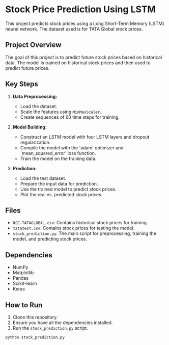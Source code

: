 # Stock Price Prediction Using LSTM

This project predicts stock prices using a Long Short-Term Memory (LSTM) neural network. The dataset used is for TATA Global stock prices.

## Project Overview

The goal of this project is to predict future stock prices based on historical data. The model is trained on historical stock prices and then used to predict future prices.

## Key Steps

1. **Data Preprocessing:**
   - Load the dataset.
   - Scale the features using `MinMaxScaler`.
   - Create sequences of 60 time steps for training.

2. **Model Building:**
   - Construct an LSTM model with four LSTM layers and dropout regularization.
   - Compile the model with the 'adam' optimizer and 'mean_squared_error' loss function.
   - Train the model on the training data.

3. **Prediction:**
   - Load the test dataset.
   - Prepare the input data for prediction.
   - Use the trained model to predict stock prices.
   - Plot the real vs. predicted stock prices.

## Files

- `NSE-TATAGLOBAL.csv`: Contains historical stock prices for training.
- `tatatest.csv`: Contains stock prices for testing the model.
- `stock_prediction.py`: The main script for preprocessing, training the model, and predicting stock prices.

## Dependencies

- NumPy
- Matplotlib
- Pandas
- Scikit-learn
- Keras

## How to Run

1. Clone this repository.
2. Ensure you have all the dependencies installed.
3. Run the `stock_prediction.py` script.

```bash
python stock_prediction.py
